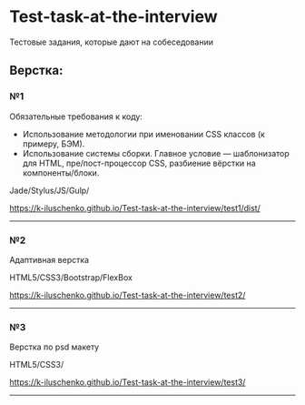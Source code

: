 # Test-task-at-the-interview
Тестовые задания, которые дают на собеседовании 

Верстка:
-----------------------------------
### №1
  Обязательные требования к коду:
   * Использование методологии при именовании CSS классов (к примеру, БЭМ).
   * Использование системы сборки. Главное условие — шаблонизатор для HTML, пре/пост-процессор CSS, разбиение вёрстки на компоненты/блоки.
   
   Jade/Stylus/JS/Gulp/
   
  <https://k-iluschenko.github.io/Test-task-at-the-interview/test1/dist/>
***
### №2
Адаптивная верстка

HTML5/CSS3/Bootstrap/FlexBox

<https://k-iluschenko.github.io/Test-task-at-the-interview/test2/>
***
### №3
Верстка по psd макету

HTML5/CSS3/

https://k-iluschenko.github.io/Test-task-at-the-interview/test3/
***
